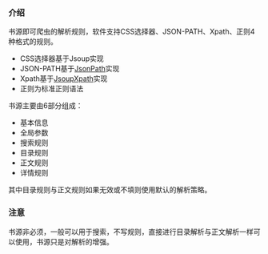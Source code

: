 ### 介绍

书源即可爬虫的解析规则，软件支持CSS选择器、JSON-PATH、Xpath、正则4种格式的规则。

- CSS选择器基于Jsoup实现
- JSON-PATH基于[JsonPath](https://github.com/json-path/JsonPath)实现
- Xpath基于[JsoupXpath](https://github.com/zhegexiaohuozi/JsoupXpath)实现
- 正则为标准正则语法

书源主要由6部分组成：
- 基本信息
- 全局参数
- 搜索规则
- 目录规则
- 正文规则
- 详情规则

其中目录规则与正文规则如果无效或不填则使用默认的解析策略。

### 注意

书源非必须，一般可以用于搜索，不写规则，直接进行目录解析与正文解析一样可以使用，书源只是对解析的增强。
